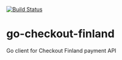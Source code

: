 [![Build Status](https://travis-ci.com/bescom/go-checkout-finland.svg?branch=master)](https://travis-ci.com/bescom/go-checkout-finland)

# go-checkout-finland
Go client for Checkout Finland payment API
